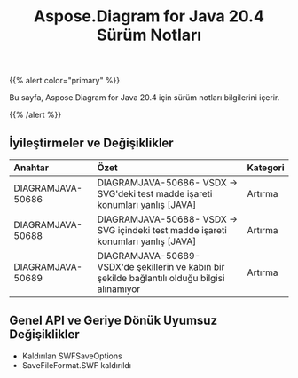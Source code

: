 ﻿---
title: Aspose.Diagram for Java 20.4 Sürüm Notları
type: docs
weight: 40
url: /tr/java/aspose-diagram-for-java-20-4-release-notes/
---
{{% alert color="primary" %}} 

Bu sayfa, Aspose.Diagram for Java 20.4 için sürüm notları bilgilerini içerir.

{{% /alert %}} 
## **İyileştirmeler ve Değişiklikler**

|**Anahtar**|**Özet**|**Kategori**|
|:- |:- |:- |
|DIAGRAMJAVA-50686|DIAGRAMJAVA-50686- VSDX -> SVG'deki test madde işareti konumları yanlış [JAVA]|Artırma|
|DIAGRAMJAVA-50688|DIAGRAMJAVA-50688- VSDX -> SVG içindeki test madde işareti konumları yanlış [JAVA]|Artırma|
|DIAGRAMJAVA-50689|DIAGRAMJAVA-50689- VSDX'de şekillerin ve kabın bir şekilde bağlantılı olduğu bilgisi alınamıyor|Artırma|
## **Genel API ve Geriye Dönük Uyumsuz Değişiklikler**
- Kaldırılan SWFSaveOptions
- SaveFileFormat.SWF kaldırıldı
